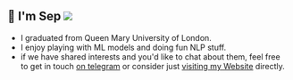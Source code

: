 ## :wave: I'm Sep ![](https://komarev.com/ghpvc/?username=thisissepehr&color=green)



- I graduated from Queen Mary University of London.
- I enjoy playing with ML models and doing fun NLP stuff.
- if we have shared interests and you'd like to chat about them, feel free to
  get in touch [on telegram](https://t.me/sepehram7) or consider just
  [visiting my Website](https://sepehr.uk) directly.

